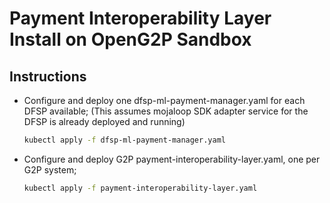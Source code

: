 # Payment Interoperability Layer Install on OpenG2P Sandbox

## Instructions

- Configure and deploy one dfsp-ml-payment-manager.yaml for each DFSP available; (This assumes mojaloop SDK adapter service for the DFSP is already deployed and running)
  ```sh
  kubectl apply -f dfsp-ml-payment-manager.yaml
  ```
- Configure and deploy G2P payment-interoperability-layer.yaml, one per G2P system;
  ```sh
  kubectl apply -f payment-interoperability-layer.yaml
  ```